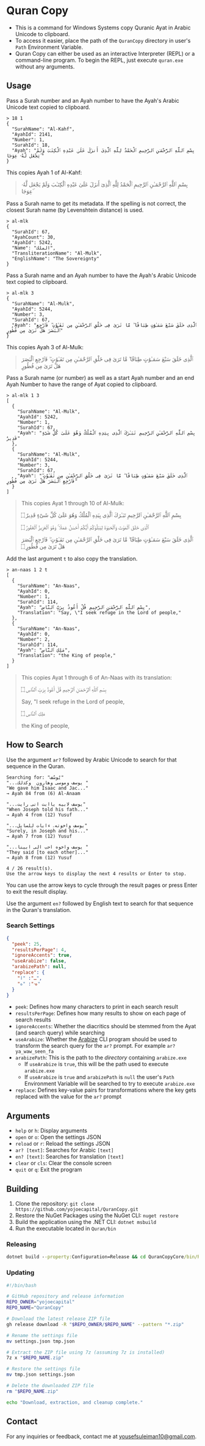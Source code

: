 # Quran Copy

- This is a command for Windows Systems copy Quranic Ayat in Arabic Unicode to clipboard. 
- To access it easier, place the path of the `QuranCopy` directory in user's `Path` Environment Variable.
- Quran Copy can either be used as an interactive Interpreter (REPL) or a command-line program. To begin the REPL, just execute `quran.exe` without any arguments.

## Usage

Pass a Surah number and an Ayah number to have the Ayah's Arabic Unicode text copied to clipboard.

```
> 18 1
{
  "SurahName": "Al-Kahf",
  "AyahId": 2141,
  "Number": 1,
  "SurahId": 18,
  "Ayah": "بِسْمِ ٱللَّهِ ٱلرَّحْمَـٰنِ ٱلرَّحِيمِ ٱلْحَمْدُ لِلَّهِ ٱلَّذِىٓ أَنزَلَ عَلَىٰ عَبْدِهِ ٱلْكِتَـٰبَ وَلَمْ يَجْعَل لَّهُۥ عِوَجَا ۜ"
}
```

This copies Ayah 1 of Al-Kahf:

> بِسْمِ ٱللَّهِ ٱلرَّحْمَـٰنِ ٱلرَّحِيمِ ٱلْحَمْدُ لِلَّهِ ٱلَّذِىٓ أَنزَلَ عَلَىٰ عَبْدِهِ ٱلْكِتَـٰبَ وَلَمْ يَجْعَل لَّهُۥ عِوَجَا ۜ

Pass a Surah name to get its metadata. If the spelling is not correct, the closest Surah name (by Levenshtein distance) is used.

```
> al-mlk
{
  "SurahId": 67,
  "AyahCount": 30,
  "AyahId": 5242,
  "Name": "الملك",
  "TransliterationName": "Al-Mulk",
  "EnglishName": "The Sovereignty"
}
```

Pass a Surah name and an Ayah number to have the Ayah's Arabic Unicode text copied to clipboard. 

```
> al-mlk 3
{
  "SurahName": "Al-Mulk",
  "AyahId": 5244,
  "Number": 3,
  "SurahId": 67,
  "Ayah": "ٱلَّذِى خَلَقَ سَبْعَ سَمَـٰوَٰتٍ طِبَاقًا ۖ مَّا تَرَىٰ فِى خَلْقِ ٱلرَّحْمَـٰنِ مِن تَفَـٰوُتٍ ۖ فَٱرْجِعِ ٱلْبَصَرَ هَلْ تَرَىٰ مِن فُطُورٍ"
}
```

This copies Ayah 3 of Al-Mulk:

> ٱلَّذِى خَلَقَ سَبْعَ سَمَـٰوَٰتٍ طِبَاقًا ۖ مَّا تَرَىٰ فِى خَلْقِ ٱلرَّحْمَـٰنِ مِن تَفَـٰوُتٍ ۖ فَٱرْجِعِ ٱلْبَصَرَ هَلْ تَرَىٰ مِن فُطُورٍ

Pass a Surah name (or number) as well as a start Ayah number and an end Ayah Number to have the range of Ayat copied to clipboard.

```
> al-mlk 1 3
[
  {
    "SurahName": "Al-Mulk",
    "AyahId": 5242,
    "Number": 1,
    "SurahId": 67,
    "Ayah": "بِسْمِ ٱللَّهِ ٱلرَّحْمَـٰنِ ٱلرَّحِيمِ تَبَـٰرَكَ ٱلَّذِى بِيَدِهِ ٱلْمُلْكُ وَهُوَ عَلَىٰ كُلِّ شَىْءٍ قَدِيرٌ"
  },
  {
    "SurahName": "Al-Mulk",
    "AyahId": 5244,
    "Number": 3,
    "SurahId": 67,
    "Ayah": "ٱلَّذِى خَلَقَ سَبْعَ سَمَـٰوَٰتٍ طِبَاقًا ۖ مَّا تَرَىٰ فِى خَلْقِ ٱلرَّحْمَـٰنِ مِن تَفَـٰوُتٍ ۖ فَٱرْجِعِ ٱلْبَصَرَ هَلْ تَرَىٰ مِن فُطُورٍ"
  }
]
```

> This copies Ayat 1 through 10 of Al-Mulk:
>
> بِسْمِ ٱللَّهِ ٱلرَّحْمَـٰنِ ٱلرَّحِيمِ تَبَـٰرَكَ ٱلَّذِى بِيَدِهِ ٱلْمُلْكُ وَهُوَ عَلَىٰ كُلِّ شَىْءٍ قَدِيرٌ ۝ 
>
> ٱلَّذِى خَلَقَ ٱلْمَوْتَ وَٱلْحَيَوٰةَ لِيَبْلُوَكُمْ أَيُّكُمْ أَحْسَنُ عَمَلًا ۚ وَهُوَ ٱلْعَزِيزُ ٱلْغَفُورُ ۝ 
>
> ٱلَّذِى خَلَقَ سَبْعَ سَمَـٰوَٰتٍ طِبَاقًا ۖ مَّا تَرَىٰ فِى خَلْقِ ٱلرَّحْمَـٰنِ مِن تَفَـٰوُتٍ ۖ فَٱرْجِعِ ٱلْبَصَرَ هَلْ تَرَىٰ مِن فُطُورٍ ۝ 
>

Add the last argument `t` to also copy the translation.

```
> an-naas 1 2 t
[
  {
    "SurahName": "An-Naas",
    "AyahId": 0,
    "Number": 1,
    "SurahId": 114,
    "Ayah": "بِسْمِ ٱللَّهِ ٱلرَّحْمَـٰنِ ٱلرَّحِيمِ قُلْ أَعُوذُ بِرَبِّ ٱلنَّاسِ",
    "Translation": "Say, \"I seek refuge in the Lord of people,"
  },
  {
    "SurahName": "An-Naas",
    "AyahId": 0,
    "Number": 2,
    "SurahId": 114,
    "Ayah": "مَلِكِ ٱلنَّاسِ",
    "Translation": "the King of people,"
  }
]
```

> This copies Ayat 1 through 6 of An-Naas with its translation:
>
> بِسْمِ ٱللَّهِ ٱلرَّحْمَـٰنِ ٱلرَّحِيمِ قُلْ أَعُوذُ بِرَبِّ ٱلنَّاسِ ۝
>
> Say, "I seek refuge in the Lord of people,
>
> مَلِكِ ٱلنَّاسِ ۝
>
> the King of people,
>

## How to Search

Use the argument `ar?` followed by Arabic Unicode to search for that sequence in the Quran.

```
Searching for: "يُوسُف"
"...يوسف وموسى وهارون  وكذلك "
"We gave him Isaac and Jac..."
→ Ayah 84 from (6) Al-Anaam

"...يوسف لابيه ياابت انى رايت"
"When Joseph told his fath..."
→ Ayah 4 from (12) Yusuf

"...يوسف واخوتهۦ ءايات للسايل"
"Surely, in Joseph and his..."
→ Ayah 7 from (12) Yusuf

"...يوسف واخوه احب الى ابينا "
"They said [to each other]..."
→ Ayah 8 from (12) Yusuf

4 / 26 result(s).
Use the arrow keys to display the next 4 results or Enter to stop.
```

You can use the arrow keys to cycle through the result pages or press Enter to exit the result display.

Use the argument `en?` followed by English text to search for that sequence in the Quran's translation.

### Search Settings

```json
{
  "peek": 25,
  "resultsPerPage": 4,
  "ignoreAccents": true,
  "useArabize": false,
  "arabizePath": null,
  "replace": {
    "ـ": "ا",
    "هۥ": "ه"
  }
}
```

- `peek`: Defines how many characters to print in each search result
- `resultsPerPage`: Defines how many results to show on each page of search results
- `ignoreAccents`: Whether the diacritics should be stemmed from the Ayat (and search query) while searching
- `useArabize`: Whether the [Arabize](https://github.com/yojoecapital/Arabize) CLI program should be used to transform the search query for the `ar?` prompt. For example `ar? ya_waw_seen_fa`
- `arabizePath`: This is the path to the *directory* containing `arabize.exe`
  - If `useArabize` is `true`,  this will be the path used to execute `arabize.exe`
  - If `useArabize` is `true` and `arabizePath` is `null` the user's `Path` Environment Variable will be searched to try to execute `arabize.exe`
- `replace`: Defines key-value pairs for transformations where the key gets replaced with the value for the `ar?` prompt

## Arguments

- `help` or `h`: Display arguments
- `open` or `o`: Open the settings JSON
- `reload` or `r`: Reload the settings JSON
- `ar? [text]`: Searches for Arabic `[text]`
- `en? [text]`: Searches for translation `[text]`
- `clear` or `cls`: Clear the console screen
- `quit` or `q`: Exit the program

## Building

1. Clone the repository: `git clone https://github.com/yojoecapital/QuranCopy.git`
2. Restore the NuGet Packages using the NuGet CLI: `nuget restore`
3. Build the application using the .NET CLI: `dotnet msbuild`
4. Run the executable located in `Quran/bin`

### Releasing

```cmd
dotnet build --property:Configuration=Release && cd QuranCopyCore/bin/Release/net6.0-windows && del *.zip && 7z a QuranCopy.zip * && gh release create v1.1.0 ./QuranCopy.zip -t "v1.1.0" --target main -F ./RELEASE.md && cd ../../../..
```

### Updating

```bash
#!/bin/bash

# GitHub repository and release information
REPO_OWNER="yojoecapital"
REPO_NAME="QuranCopy"

# Download the latest release ZIP file
gh release download -R "$REPO_OWNER/$REPO_NAME" --pattern "*.zip"

# Rename the settings file
mv settings.json tmp.json

# Extract the ZIP file using 7z (assuming 7z is installed)
7z x "$REPO_NAME.zip"

# Restore the settings file
mv tmp.json settings.json

# Delete the downloaded ZIP file
rm "$REPO_NAME.zip"

echo "Download, extraction, and cleanup complete."
```

## Contact

For any inquiries or feedback, contact me at [yousefsuleiman10@gmail.com](mailto:yousefsuleiman10@gmail.com).
